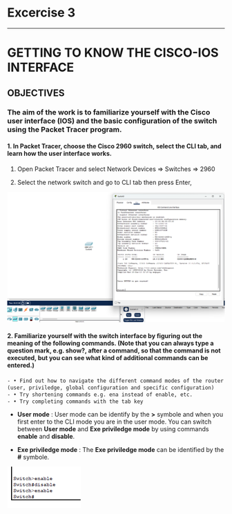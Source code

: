# Excercise 3

---

# GETTING TO KNOW THE CISCO-IOS INTERFACE

## OBJECTIVES

### The aim of the work is to familiarize yourself with the Cisco user interface (IOS) and the basic configuration of the switch using the Packet Tracer program.

#### 1. In Packet Tracer, choose the Cisco 2960 switch, select the CLI tab, and learn how the user interface works.

1. Open Packet Tracer and select Network Devices => Switches => 2960

2. Select the network switch and go to CLI tab then press Enter,

![](Images/1.png)

#### 2. Familiarize yourself with the switch interface by figuring out the meaning of the following commands. (Note that you can always type a question mark, e.g. show?, after a command, so that the command is not executed, but you can see what kind of additional commands can be entered.)

    - • Find out how to navigate the different command modes of the router (user, priviledge, global configuration and specific configuration)
    - • Try shortening commands e.g. ena instead of enable, etc.
    - • Try completing commands with the tab key

- **User mode** : User mode can be identify by the **>** symbole and when you first enter to the CLI mode you are in the user mode. You can switch between **User mode** and **Exe priviledge mode** by using commands **enable** and **disable**.

- **Exe priviledge mode** : The **Exe priviledge mode** can be identified by the **#** symbole.

![](Images/2.png)
